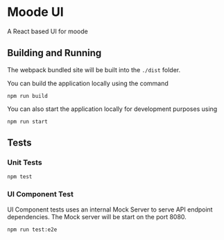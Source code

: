# Moode UI

A React based UI for moode

## Building and Running

The webpack bundled site will be built into the `./dist` folder.

You can build the application locally using the command

    npm run build

You can also start the application locally for development purposes using

    npm run start


## Tests

### Unit Tests

    npm test

### UI Component Test

UI Component tests uses an internal Mock Server to serve API endpoint dependencies.
The Mock server will be start on the port 8080. 

    npm run test:e2e
